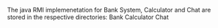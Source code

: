 The java RMI implemenetation for Bank System, Calculator and Chat are stored in the respective directories:
Bank
Calculator
Chat


